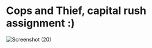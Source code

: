 # Cops and Thief, capital rush assignment :)

![Screenshot (20)](https://user-images.githubusercontent.com/56674231/212046497-539fa8d5-d2de-45d3-9ff8-53d54f0694e3.png)

